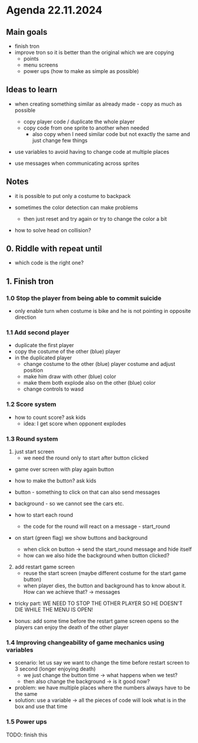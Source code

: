 # Agenda 22.11.2024

## Main goals

- finish tron
- improve tron so it is better than the original which we are copying
  - points
  - menu screens
  - power ups (how to make as simple as possible)

## Ideas to learn

- when creating something similar as already made - copy as much as possible
  - copy player code / duplicate the whole player
  - copy code from one sprite to another when needed 
    - also copy when I need similar code but not exactly the same and just change few things

- use variables to avoid having to change code at multiple places

- use messages when communicating across sprites

## Notes

- it is possible to put only a costume to backpack
- sometimes the color detection can make problems
  - then just reset and try again or try to change the color a bit

- how to solve head on collision?

## 0. Riddle with repeat until

- which code is the right one?

## 1. Finish tron

### 1.0 Stop the player from being able to commit suicide

- only enable turn when costume is bike and he is not pointing in opposite direction

### 1.1 Add second player

- duplicate the first player
- copy the costume of the other (blue) player
- in the duplicated player
  - change costume to the other (blue) player costume and adjust position
  - make him draw with other (blue) color
  - make them both explode also on the other (blue) color
  - change controls to wasd

### 1.2 Score system

- how to count score? ask kids
  - idea: I get score when opponent explodes

### 1.3 Round system

1. just start screen
    - we need the round only to start after button clicked

- game over screen with play again button
- how to make the button? ask kids

- button - something to click on that can also send messages
- background - so we cannot see the cars etc.

- how to start each round
  - the code for the round will react on a message - start_round

- on start (green flag) we show buttons and background
  - when click on button -> send the start_round message and hide itself
  - how can we also hide the background when button clicked?

2. add restart game screen
   - reuse the start screen (maybe different costume for the start game button)
   - when player dies, the button and background has to know about it. How can we achieve that? -> messages

- tricky part: WE NEED TO STOP THE OTHER PLAYER SO HE DOESN'T DIE WHILE THE MENU IS OPEN!

- bonus: add some time before the restart game screen opens so the players can enjoy the death of the other player

### 1.4 Improving changeability of game mechanics using variables

- scenario: let us say we want to change the time before restart screen to 3 second (longer enjoying death)
  - we just change the button time -> what happens when we test?
  - then also change the background -> is it good now?
- problem: we have multiple places where the numbers always have to be the same
- solution: use a variable -> all the pieces of code will look what is in the box and use that time

### 1.5 Power ups

TODO: finish this
